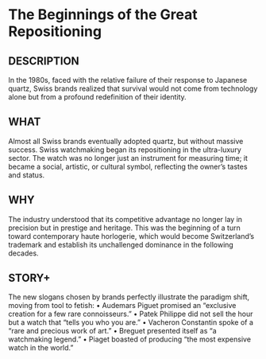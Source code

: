 ---
---
# The Beginnings of the Great Repositioning

## DESCRIPTION
In the 1980s, faced with the relative failure of their response to Japanese quartz, Swiss brands realized that survival would not come from technology alone but from a profound redefinition of their identity.

## WHAT
Almost all Swiss brands eventually adopted quartz, but without massive success.
Swiss watchmaking began its repositioning in the ultra-luxury sector. The watch was no longer just an instrument for measuring time; it became a social, artistic, or cultural symbol, reflecting the owner’s tastes and status.

## WHY
The industry understood that its competitive advantage no longer lay in precision but in prestige and heritage. This was the beginning of a turn toward contemporary haute horlogerie, which would become Switzerland’s trademark and establish its unchallenged dominance in the following decades.

## STORY+
The new slogans chosen by brands perfectly illustrate the paradigm shift, moving from tool to fetish:
	•	Audemars Piguet promised an “exclusive creation for a few rare connoisseurs.”
	•	Patek Philippe did not sell the hour but a watch that “tells you who you are.”
	•	Vacheron Constantin spoke of a “rare and precious work of art.”
	•	Breguet presented itself as “a watchmaking legend.”
	•	Piaget boasted of producing “the most expensive watch in the world.”